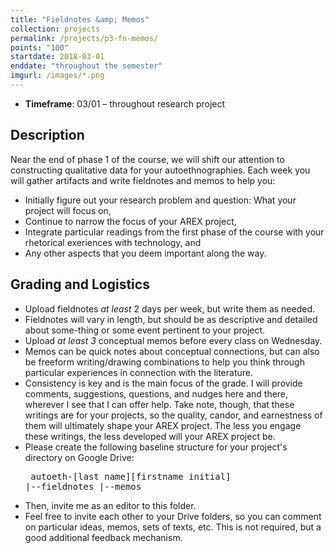 ```yaml
---
title: "Fieldnotes &amp; Memos"
collection: projects
permalink: /projects/p3-fn-memos/
points: "100"
startdate: 2018-03-01
enddate: "throughout the semester"
imgurl: /images/*.png
---
```


<ul class="project-top-info">
  <li>
    <b>Timeframe</b>: 03/01 &ndash; throughout research project</li>
</ul>

## Description

Near the end of phase 1 of the course, we will shift our attention to constructing qualitative data for your autoethnographies. Each week you will gather artifacts and write fieldnotes and memos to help you:

- Initially figure out your research problem and question: What your project will focus on,
- Continue to narrow the focus of your AREX project,
- Integrate particular readings from the first phase of the course with your rhetorical exeriences with technology, and
- Any other aspects that you deem important along the way.

## Grading and Logistics

- Upload fieldnotes _at least_ 2 days per week, but write them as needed.
- Fieldnotes will vary in length, but should be as descriptive and detailed about some-thing or some event pertinent to your project.
- Upload _at least 3_ conceptual memos before every class on Wednesday.
- Memos can be quick notes about conceptual connections, but can also be freeform writing/drawing combinations to help you think through particular experiences in connection with the literature.
- Consistency is key and is the main focus of the grade. I will provide comments, suggestions, questions, and nudges here and there, wherever I see that I can offer help. Take note, though, that these writings are for your projects, so the quality, candor, and earnestness of them will ultimately shape your AREX project. The less you engage these writings, the less developed will your AREX project be.
- Please create the following baseline structure for your project's directory on Google Drive: <pre>
autoeth-[last name][firstname initial]
|--fieldnotes
|--memos</pre>
- Then, invite me as an editor to this folder.
- Feel free to invite each other to your Drive folders, so you can comment on particular ideas, memos, sets of texts, etc. This is not required, but a good additional feedback mechanism.
